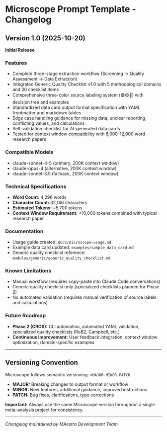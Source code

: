 # Microscope Prompt Template - Changelog

## Version 1.0 (2025-10-20)

**Initial Release**

### Features

- Complete three-stage extraction workflow (Screening → Quality Assessment → Data Extraction)
- Integrated Generic Quality Checklist v1.0 with 5 methodological domains and 20 checklist items
- Comprehensive three-color source labeling system (🟢🟡🔴) with decision tree and examples
- Standardized data card output format specification with YAML frontmatter and markdown tables
- Edge case handling guidance for missing data, unclear reporting, conflicting values, and calculations
- Self-validation checklist for AI-generated data cards
- Tested for context window compatibility with 8,000-12,000 word research papers

### Compatible Models

- claude-sonnet-4-5 (primary, 200K context window)
- claude-opus-4 (alternative, 200K context window)
- claude-sonnet-3.5 (fallback, 200K context window)

### Technical Specifications

- **Word Count:** 4,296 words
- **Character Count:** 32,146 characters
- **Estimated Tokens:** ~5,700 tokens
- **Context Window Requirement:** <10,000 tokens combined with typical research paper

### Documentation

- Usage guide created: `docs/microscope-usage.md`
- Example data card updated: `examples/sample_data_card.md`
- Generic quality checklist reference: `modules/generic/generic_quality_checklist.md`

### Known Limitations

- Manual workflow (requires copy-paste into Claude Code conversations)
- Generic quality checklist only (specialized checklists planned for Phase 2)
- No automated validation (requires manual verification of source labels and calculations)

### Future Roadmap

- **Phase 2 (CROS):** CLI automation, automated YAML validation, specialized quality checklists (RoB2, Campbell, etc.)
- **Continuous Improvement:** User feedback integration, context window optimization, domain-specific examples

---

## Versioning Convention

Microscope follows semantic versioning: `vMAJOR.MINOR.PATCH`

- **MAJOR:** Breaking changes to output format or workflow
- **MINOR:** New features, additional guidance, improved instructions
- **PATCH:** Bug fixes, clarifications, typo corrections

**Important:** Always use the same Microscope version throughout a single meta-analysis project for consistency.

---

*Changelog maintained by MAestro Development Team*
